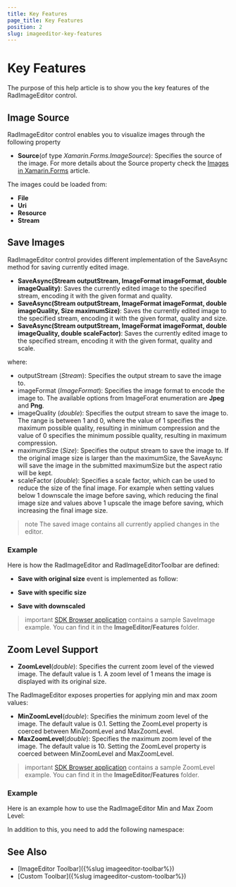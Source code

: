 ```yaml
---
title: Key Features
page_title: Key Features
position: 2
slug: imageeditor-key-features
---
```


# Key Features

The purpose of this help article is to show you the key features of the RadImageEditor control.

## Image Source

RadImageEditor control enables you to visualize images through the following property

* **Source**(of type *Xamarin.Forms.ImageSource*): Specifies the source of the image. For more details about the Source property check the [Images in Xamarin.Forms](https://docs.microsoft.com/en-us/xamarin/xamarin-forms/user-interface/images?tabs=windows) article.

The images could be loaded from:

* **File**
* **Uri**
* **Resource**
* **Stream**

## Save Images

RadImageEditor control provides different implementation of the SaveAsync method for saving currently edited image. 

* **SaveAsync(Stream outputStream, ImageFormat imageFormat, double imageQuality)**: Saves the currently edited image to the specified stream, encoding it with the given format and quality.
* **SaveAsync(Stream outputStream, ImageFormat imageFormat, double imageQuality, Size maximumSize)**: Saves the currently edited image to the specified stream, encoding it with the given format, quality and size.
* **SaveAsync(Stream outputStream, ImageFormat imageFormat, double imageQuality, double scaleFactor)**: Saves the currently edited image to the specified stream, encoding it with the given format, quality and scale.

where:

* outputStream (*Stream*): Specifies the output stream to save the image to.
* imageFormat (*ImageFormat*): Specifies the image format to encode the image to. The available options from ImageForat enumeration are **Jpeg** and **Png**.
* imageQuality (*double*): Specifies the output stream to save the image to. The range is between 1 and 0, where the value of 1 specifies the maximum possible quality, resulting in minimum compression and the value of 0 specifies the minimum possible quality, resulting in maximum compression.
* maximumSize (*Size*): Specifies the output stream to save the image to. If the original image size is larger than the maximumSize, the SaveAsync will save the image in the submitted maximumSize but the aspect ratio will be kept.
* scaleFactor (*double*): Specifies a scale factor, which can be used to reduce the size of the final image. For example when setting values below 1 downscale the image before saving, which reducing the final image size and values above 1 upscale the image before saving, which increasing the final image size.

>note The saved image contains all currently applied changes in the editor.

### Example

Here is how the RadImageEditor and RadImageEditorToolbar are defined:

<snippet id='imageeditor-save-image'/>

* **Save with original size** event is implemented as follow:

<snippet id='imageeditor-saveimage-original'/>

* **Save with specific size**

<snippet id='imageeditor-saveimage-specific-size'/>

* **Save with downscaled**

<snippet id='imageeditor-saveimage-downscaled'/>

>important [SDK Browser application](https://github.com/telerik/xamarin-forms-sdk) contains a sample SaveImage example. You can find it in the **ImageEditor/Features** folder.

## Zoom Level Support

* **ZoomLevel**(*double*): Specifies the current zoom level of the viewed image. The default value is 1. A zoom level of 1 means the image is displayed with its original size. 

The RadImageEditor exposes properties for applying min and max zoom values: 

* **MinZoomLevel**(*double*): Specifies the minimum zoom level of the image. The default value is 0.1. Setting the ZoomLevel property is coerced between MinZoomLevel and MaxZoomLevel.
* **MaxZoomLevel**(*double*): Specifies the maximum zoom level of the image. The default value is 10. Setting the ZoomLevel property is coerced between MinZoomLevel and MaxZoomLevel.

>important [SDK Browser application](https://docs.telerik.com/devtools/xamarin/sdk-browser-overview#sdk-browser-application) contains a sample ZoomLevel example. You can find it in the **ImageEditor/Features** folder.

### Example

Here is an example how to use the RadImageEditor Min and Max Zoom Level:

<snippet id='imageeditor-zoom-level'/>

In addition to this, you need to add the following namespace:

<snippet id='xmlns-telerikimageeditor'/>

## See Also

- [ImageEditor Toolbar]({%slug imageeditor-toolbar%})
- [Custom Toolbar]({%slug imageeditor-custom-toolbar%})
